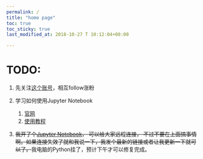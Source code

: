 ```yaml
---
permalink: /
title: "home page"
toc: true
toc_sticky: true
last_modified_at: 2018-10-27 T 10:12:04+08:00

---
```


# TODO:

1. 先关注[这个账号](https://github.com/Neutrino3316/)，相互follow涨粉

2. 学习如何使用Jupyter Notebook
   1. [官网](http://jupyter.org/)
   2. [使用教程](https://jupyter-notebook.readthedocs.io/en/latest/ui_components.html)

3. ~~我开了个[Jupyter Notebook](http://172.18.34.103:8888/?token=f728d78a0392203439b548c202ebe2f7ce59a82c5144e3e5)， 可以给大家远程连接， 不过不要在上面搞事情啊。如果连接失效了就和我说一下，我发个最新的链接或者让我更新一下就可以了。~~我电脑的Python挂了，预计下午才可以修复完成。

<!-- 用这个链接： Copy/paste this URL into your browser when you connect for the first time, to login with a token: -->